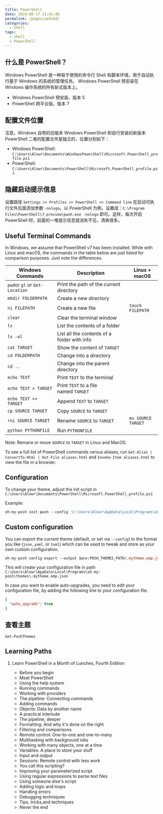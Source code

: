 ```yaml
---
title: PowerShell
date: 2024-08-17 11:41:46
permalink: /pages/ae9cbd/
categories: 
  - shell
tags: 
  - shell
  - PowerShell
---
```


## 什么是 PowerShell？

Windows PowerShell 是一种易于使用的命令行 Shell 和脚本环境，用于自动执行基于 Windows 的系统的管理任务。 Windows PowerShell 预安装在 Windows 操作系统的所有新式版本上。

- Windows PowerShell 预安装，版本 5
- PowerShell 跨平台版，版本 7

## 配置文件位置

注意，Windows 自带的旧版本 Windows PowerShell 和自行安装的新版本 PowerShell 二者的配置文件是独立的，位置分别如下：

- Windows PowerShell: `C:\Users\Alowr\Documents\WindowsPowerShell\Microsoft.PowerShell_profile.ps1`
- PowerShell: `C:\Users\Alowr\Documents\PowerShell\Microsoft.PowerShell_profile.ps1`

## 隐藏启动提示信息

设置路径 `Settings >> Profiles >> PowerShell >> Command line` 在启动可执行文件后面添加参数 `-nologo`。以 PowerShell 为例，设置成：`C:\Program Files\PowerShell\7-preview\pwsh.exe -nologo` 即可。这样，每次开启 PowerShell 时，前面的一堆提示信息就消失不见，清爽很多。

## Useful Terminal Commands

In Windows, we assume that PowerShell v7 has been installed. While with Linux and macOS, the commands in the table below are just listed for comparison purposes. Just note the differences.

| Windows Commands               | Description                                 | Linux + macOS      |
| ------------------------------ | ------------------------------------------- | ------------------ |
| `pwd`or `gl` or `Get-Location` | Print the path of the current directory     |                    |
| `mkdir FOLDERPATH`             | Create a new directory                      |                    |
| `ni FILEPATH`                  | Create a new file                           | `touch FILEPATH`   |
| `clear`                        | Clear the terminal window                   |                    |
| `ls`                           | List the contents of a folder               |                    |
| `ls -al`                       | List all the contents of a folder with info |                    |
| `cat TARGET`                   | Show the content of `TARGET`                |                    |
| `cd FOLDERPATH`                | Change into a directory                     |                    |
| `cd ..`                        | Change into the parent directory            |                    |
| `echo TEXT`                    | Print `TEXT` to the terminal                |                    |
| `echo TEXT > TARGET`           | Print `TEXT` to a file named `TARGET`       |                    |
| `echo TEXT >> TARGET`          | Append `TEXT` to `TARGET`                   |                    |
| `cp SOURCE TARGET`             | Copy `SOURCE` to `TARGET`                   |                    |
| `rni SOURCE TARGET`            | Rename `SOURCE` to `TARGET`                 | `mv SOURCE TARGET` |
| `python PYTHONFILE`            | Run `PYTHONFILE`                            |                    |

Note: Remane or move `SOURCE` to `TARGET` in Linux and MacOS.

To see a full list of PowerShell commands versus aliases, run `Get-Alias | ConvertTo-Html | Out-File aliases.html` and `Invoke-Item aliases.html` to view the file in a browser.

## Configuration

To change your theme, adjust the init script in `C:\Users\Alowr\Documents\PowerShell\Microsoft.PowerShell_profile.ps1`

Example:

```ps1
oh-my-posh init pwsh --config 'C:\Users\Alowr\AppData\Local\Programs\oh-my-posh\themes\jandedobbeleer.omp.json' | Invoke-Expression
```

## Custom configuration

You can export the current theme (default, or set via `--config`) to the format you like (`json`, `yaml`, or `toml`) which can be used to tweak and store as your own custom configuration.

```ps
oh-my-posh config export --output $env:POSH_THEMES_PATH/.mytheme.omp.json
```

This will create your configuration file in path `C:\Users\Alowr\AppData\Local\Programs\oh-my-posh\themes\.mytheme.omp.json`

In case you want to enable auto-upgrades, you need to edit your configuration file, by adding the following line to your configuration file.

```json
{
  "auto_upgrade": true
}
```

## 查看主题

```pwsh
Get-PoshThemes
```

## Learning Paths

1. Learn PowerShell in a Month of Lunches, Fourth Eidition

   - Before you begin
   - Meet PowerShell
   - Using the help system
   - Running commands
   - Working with providers
   - The pipeline: Connecting commands
   - Adding commands
   - Objects: Data by another name
   - A practical interlude
   - The pipeline, deeper
   - Formatting: And why it's done on the right
   - Filtering and comparisons
   - Remote control: One-to-one and one-to-many
   - Multitasking with background iobs
   - Working with many objects, one at a time
   - Variables: A place to store your stuff
   - Input and output
   - Sessions: Remote control with less work
   - You call this scripting?
   - Improving your parameterized script
   - Using regular expressions to parse text files
   - Using someone else's script
   - Adding logic and loops
   - Handling errors
   - Debugging techniques
   - Tips, tricks,and techniques
   - Never the end
